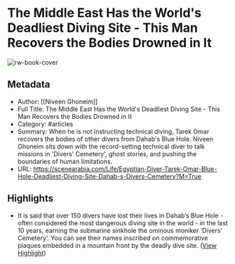 # The Middle East Has the World's Deadliest Diving Site - This Man Recovers the Bodies Drowned in It

![rw-book-cover](https://readwise-assets.s3.amazonaws.com/media/uploaded_book_covers/profile_981205/399976c7-f62c-46d2-874d-085ad8c1fa63.jpg)

## Metadata
- Author: [[Niveen Ghoneim]]
- Full Title: The Middle East Has the World's Deadliest Diving Site - This Man Recovers the Bodies Drowned in It
- Category: #articles
- Summary: When he is not instructing technical diving, Tarek Omar recovers the bodies of other divers from Dahab's Blue Hole. Niveen Ghoneim sits down with the record-setting technical diver to talk missions in 'Divers' Cemetery', ghost stories, and pushing the boundaries of human limitations.
- URL: https://scenearabia.com/Life/Egyptian-Diver-Tarek-Omar-Blue-Hole-Deadliest-Diving-Site-Dahab-s-Divers-Cemetery?M=True

## Highlights
- It is said that over 150 divers have lost their lives in Dahab’s Blue Hole - often considered the most dangerous diving site in the world - in the last 10 years, earning the submarine sinkhole the ominous moniker ‘Divers’ Cemetery’. You can see their names inscribed on commemorative plaques embedded in a mountain front by the deadly dive site. ([View Highlight](https://read.readwise.io/read/01h78gshwvqgy3yzazwg7tnqpx))
